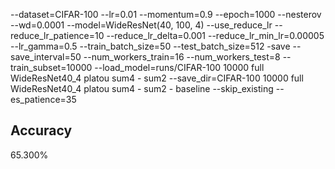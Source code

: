 --dataset=CIFAR-100 --lr=0.01 --momentum=0.9 --epoch=1000 --nesterov --wd=0.0001 --model=WideResNet(40, 100, 4) --use_reduce_lr --reduce_lr_patience=10 --reduce_lr_delta=0.001 --reduce_lr_min_lr=0.00005 --lr_gamma=0.5 --train_batch_size=50 --test_batch_size=512 -save --save_interval=50 --num_workers_train=16 --num_workers_test=8 --train_subset=10000 --load_model=runs/CIFAR-100 10000 full WideResNet40_4 platou sum4 - sum2 --save_dir=CIFAR-100 10000 full WideResNet40_4 platou sum4 - sum2 - baseline --skip_existing --es_patience=35
## Accuracy
 65.300%